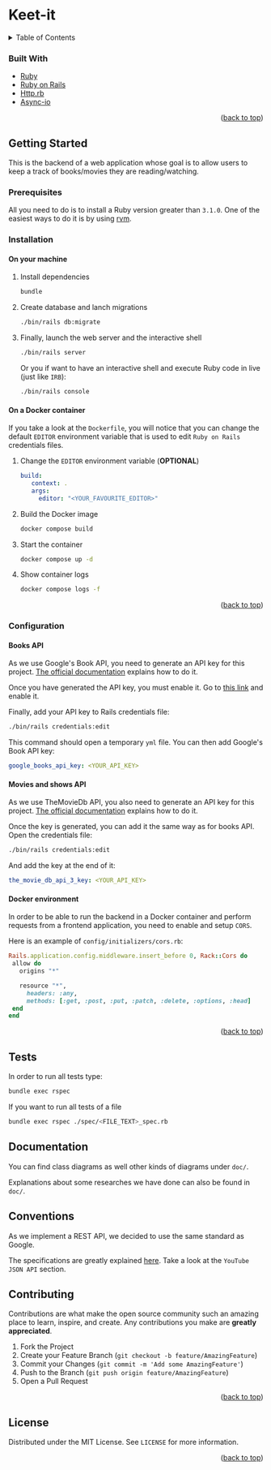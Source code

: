 # Keet-it
<a name="readme-top"></a>
<details>
  <summary>Table of Contents</summary>
  <ol>
    <li>
        <a href="#built-with">Built With</a>
    </li>
    <li>
      <a href="#getting-started">Getting Started</a>
      <ul>
        <li><a href="#prerequisites">Prerequisites</a></li>
        <li><a href="#configuration">Configuration</a></li>
        <li><a href="#installation">Installation</a></li>
      </ul>
    </li>
    <li><a href="#tests">Tests</a></li>
    <li><a href="#documentation">Documentation</a></li>
    <li><a href="#conventions">Conventions</a></li>
    <li><a href="#license">License</a></li>
  </ol>
</details>

### Built With

* [Ruby][ruby-url]
* [Ruby on Rails][rails-url]
* [Http.rb][httprb-url]
* [Async-io][asyncio-url]

<p align="right">(<a href="#readme-top">back to top</a>)</p>

<!-- GETTING STARTED -->
## Getting Started

This is the backend of a web application whose goal is to allow users to keep a track of books/movies they are reading/watching.

### Prerequisites

All you need to do is to install a Ruby version greater than `3.1.0`. One of the easiest ways to do it is by using [rvm](https://rvm.io/).

### Installation
#### On your machine

1. Install dependencies
   ```sh
   bundle
   ```

2. Create database and lanch migrations
   ```sh
   ./bin/rails db:migrate
   ```
3. Finally, launch the web server and the interactive shell
   ```sh
   ./bin/rails server
   ```

   Or you if want to have an interactive shell and execute Ruby code in live (just like `IRB`):
   
   ```sh
   ./bin/rails console
   ```

#### On a Docker container

If you take a look at the `Dockerfile`, you will notice that you can change the default `EDITOR` environment variable that is used to edit `Ruby on Rails` credentials files.

1. Change the `EDITOR` environment variable (**OPTIONAL**)

   ```yml
   build:
      context: .
      args:
        editor: "<YOUR_FAVOURITE_EDITOR>"
   ```

2. Build the Docker image
   ```sh
   docker compose build
   ```

3. Start the container
   ```sh
   docker compose up -d
   ```

4. Show container logs
   ```sh
   docker compose logs -f
   ```

<p align="right">(<a href="#readme-top">back to top</a>)</p>

### Configuration
#### Books API

As we use Google's Book API, you need to generate an API key for this project. [The official documentation](https://developers.google.com/books/docs/v1/using#APIKey) explains how to do it.

Once you have generated the API key, you must enable it. Go to [this link](https://console.cloud.google.com/apis/library/books.googleapis.com) and enable it.

Finally, add your API key to Rails credentials file:
```sh
./bin/rails credentials:edit
```

This command should open a temporary `yml` file. You can then add Google's Book API key:
```yml
google_books_api_key: <YOUR_API_KEY>
```

#### Movies and shows API

As we use TheMovieDb API, you also need to generate an API key for this project. [The official documentation](https://developers.themoviedb.org/3/getting-started/introduction) explains how to do it.

Once the key is generated, you can add it the same way as for books API.
Open the credentials file:
```sh
./bin/rails credentials:edit
```
And add the key at the end of it:
```yml
the_movie_db_api_3_key: <YOUR_API_KEY>
```

#### Docker environment

In order to be able to run the backend in a Docker container and perform requests from a frontend application, you need to enable and setup `CORS`.

Here is an example of `config/initializers/cors.rb`:
```ruby
Rails.application.config.middleware.insert_before 0, Rack::Cors do
 allow do
   origins "*"

   resource "*",
     headers: :any,
     methods: [:get, :post, :put, :patch, :delete, :options, :head]
 end
end
```

<p align="right">(<a href="#readme-top">back to top</a>)</p>


## Tests

In order to run all tests type:

```sh
bundle exec rspec
```

If you want to run all tests of a file
```sh
bundle exec rspec ./spec/<FILE_TEXT>_spec.rb
```

## Documentation

You can find class diagrams as well other kinds of diagrams under `doc/`.

Explanations about some researches we have done can also be found in `doc/`.

## Conventions
As we implement a REST API, we decided to use the same standard as Google.

The specifications are greatly explained [here](https://google.github.io/styleguide/jsoncstyleguide.xml?showone=YouTube_JSON_API#YouTube_JSON_API). Take a look at the `YouTube JSON API` section.

## Contributing

Contributions are what make the open source community such an amazing place to learn, inspire, and create. Any contributions you make are **greatly appreciated**.

1. Fork the Project
2. Create your Feature Branch (`git checkout -b feature/AmazingFeature`)
3. Commit your Changes (`git commit -m 'Add some AmazingFeature'`)
4. Push to the Branch (`git push origin feature/AmazingFeature`)
5. Open a Pull Request

<p align="right">(<a href="#readme-top">back to top</a>)</p>

<!-- LICENSE -->
## License
Distributed under the MIT License. See `LICENSE` for more information.

<p align="right">(<a href="#readme-top">back to top</a>)</p>

<!-- MARKDOWN LINKS & IMAGES -->
<!-- https://www.markdownguide.org/basic-syntax/#reference-style-links -->
[ruby-url]: https://www.ruby-lang.org
[rails-url]: https://rubyonrails.org
[httprb-url]: https://github.com/httprb/http
[asyncio-url]: https://github.com/socketry/async
